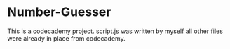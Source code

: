 # Number-Guesser
This is a codecademy project. script.js was written by myself all other files were already in place from codecademy.
